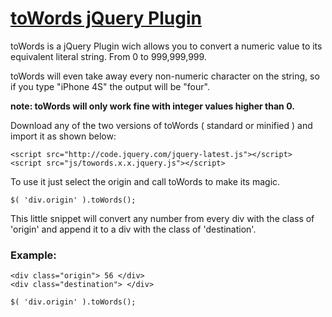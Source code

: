 # [toWords jQuery Plugin](http://www.ricardoaandres.com/code/towords)

toWords is a jQuery Plugin wich allows you to convert a numeric value to its equivalent literal string. From 0 to 999,999,999.

toWords will even take away every non-numeric character on the string, so if you type "iPhone 4S" the output will be "four".

**note: toWords will only work fine with integer values higher than 0.**

Download any of the two versions of toWords ( standard or minified ) and import it as shown below:

	<script src="http://code.jquery.com/jquery-latest.js"></script> 
	<script src="js/towords.x.x.jquery.js"></script>

To use it just select the origin and call toWords to make its magic.

	$( 'div.origin' ).toWords();

This little snippet will convert any number from every div with the class of 'origin' and append it to a div with the class of 'destination'.

### Example:

	<div class="origin"> 56 </div>
	<div class="destination"> </div>

	$( 'div.origin' ).toWords();
